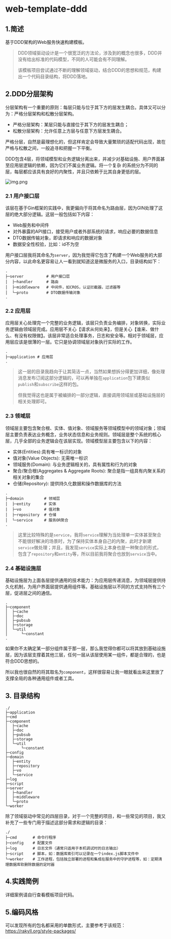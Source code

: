 # web-template-ddd
## 1.简述
基于DDD架构的Web服务快速构建模板。

>DDD领域驱动设计是一个很宽泛的方法论，涉及到的概念也很多，DDD并没有给出标准的代码模型，不同的人可能会有不同理解。
> 
>该模板项目尝试通过不断的理解领域驱动，结合DDD的思想和规范，构建出一个代码目录结构，将DDD落地。

## 2.DDD分层架构
分层架构有一个重要的原则：每层只能与位于其下方的层发生耦合。具体又可以分为：严格分层架构和松散分层架构。

- 严格分层架构：某层只能与直接位于其下方的层发生耦合；
- 松散分层架构：允许任意上方层与任意下方层发生耦合。

严格分层，自然是最理想化的，但这样肯定会导致大量繁琐的适配代码出现，故在严格与松散之间，一般追寻和把握一下平衡。

DDD包含4层，将领域模型和业务逻辑分离出来，并减少对基础设施、用户界面甚至应用层逻辑的依赖，因为它们不属业务逻辑。将一个复杂 的系统分为不同的层，每层都应该具有良好的内聚性，并且只依赖于比其自身更低的层。

![img.png](https://img-blog.csdnimg.cn/1bdb7c94da80488db5b1af723675b665.png?x-oss-process=image/watermark,type_ZHJvaWRzYW5zZmFsbGJhY2s,shadow_50,text_Q1NETiBATXJLb3JiaW4=,size_15,color_FFFFFF,t_70,g_se,x_16)


### 2.1 用户接口层
该层在基于Gin框架的实践中，我更偏向于将其命名为路由层，因为GIN处理了这层的绝大部分逻辑。这层一般包括如下内容：

- Web服务和中间件
- 对外暴露的API接口，接受用户或者外部系统的请求，响应必要的数据信息
- DTO数据传输对象，即请求和响应的数据对象
- 数据安全性校验，比如：id不为空

用户接口层我将其命名为`server`，因为我觉得它包含了构建一个Web服务的大部分内容，以此命名更容易让人一看到就知道这是微服务的入口，目录结构如下：
```
.
├─server          # 用户接口层
│  ├─handler      # 路由
│  ├─middleware   # 中间件，如CROS，认证拦截器，过滤器等
│  └─proto        # DTO数据传输对象
.
```


### 2.2 应用层

应用层关心处理完一个完整的业务逻辑，该层只负责业务编排，对象转换，实际业务逻辑由领域层完成。应用层不关心【请求从何处来】，但是关心【谁来、做什么、有没有权限做】。该层非常适合处理事务，日志和安全等。相对于领域层，应用层应该是很薄的一层。它只是协调领域层对象执行实际的工作。

```
.
├─application # 应用层
.
```
>这一层的目录我趋向于让其简洁一点，当然如果想拆分得更加详细，像处理消息发布订阅这部分逻辑的，可以再单独在`application`包下建类似`publish`和`subscribe`这样的包。
> 
>但我觉得这也是属于被编排的一部分逻辑，直接调用领域层或基础设施层的相关处理即可。


### 2.3 领域层
领域层主要包含聚合根、实体、值对象、领域服务等领域模型中的领域对象；领域层主要负责表达业务概念，业务状态信息和业务规则。领域层是整个系统的核心层，几乎全部的业务逻辑会在该层实现。领域模型层主要包含以下的内容：

- 实体(Entities):具有唯一标识的对象
- 值对象(Value Objects): 无需唯一标识
- 领域服务(Domain): 与业务逻辑相关的，具有属性和行为的对象
- 聚合/聚合根(Aggregates & Aggregate Roots): 聚合是指一组具有内聚关系的相关对象的集合
- 仓储(Repository): 提供持久化数据和操作数据库的方法

```
.
├─domain         # 领域层
│  ├─entity      # 实体
|  ├─vo          # 值对象
│  ├─repository  # 仓储
│  └─service     # 服务OR聚合
.
```
>这里比较特殊的是`service`，我将`service`理解为当处理单一实体甚至聚合不能很好解决的场景时，为了保持实体本身自己的内聚，此时才新建`service`做处理；并且，我发现`service`实际上本身也是一种聚合的形式，包含了`repository`和`entity`等，所以目前我将聚合也放到`service`当中。

### 2.4 基础设施层
基础设施层为上面各层提供通用的技术能力：为应用层传递消息，为领域层提供持久化机制，为用户界面层提供通用组件等。基础设施层以不同的方式支持所有三个层，促进层之间的通信。

```
.
├─component
│  ├─cache
│  ├─doc
│  ├─pubsub
│  ├─storage
│  └─util
│      └─constant
.
```
如果你不太确定某一部分组件属于那一层，那么我觉得你都可以将其放到基础设施层，因为该层支撑着其他三层，任何一层从该层使用某一组件，都是合理的，也是符合DDD思想的。

所以我也很自然的将其取名为`component`，这样很容易让我一眼就看出来这里放了支撑全局的各种通用组件或者工具。

## 3. 目录结构
```
./
├─application
├─cmd
├─component
│  ├─cache
│  ├─doc
│  ├─pubsub
│  ├─storage
│  └─util
│      └─constant
├─config
├─domain
│  ├─entity
│  ├─repository
│  ├─vo
│  └─service
├─log
├─script
├─server
│  ├─handler
│  ├─middleware
│  └─proto
└─worker
```
除了领域驱动中常见的四层目录，对于一个完整的项目，和一些常见的项目，我又补充了一些专门用于描述这部分需求和逻辑的目录：

```
./
├─cmd       # 命令行程序
├─config    # 配置文件
├─log       # 日志文件（通常只适用于本机调试时的日志输出）
├─script    # 脚本，如：数据库索引可以记录在一个index.js脚本文件中
└─worker    # 工作进程，包括独立部署的进程和集成在服务中的守护进程等，如：定期清理数据库软删除数据的定时器
```
## 4.实践简例
详细案例请自行查看模板项目代码。

## 5.编码风格
可以发现所有的包名都采用的单数形式，主要参考于该规范：https://rakyll.org/style-packages/
